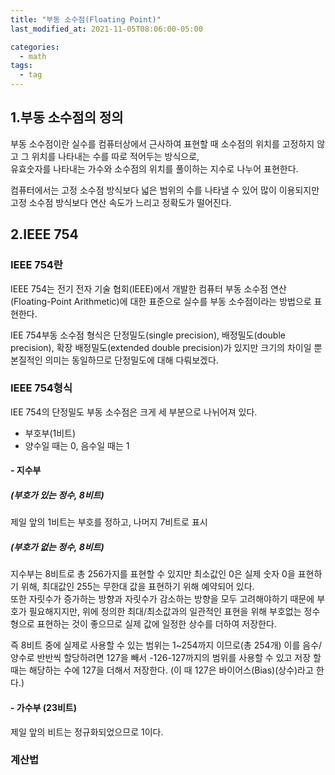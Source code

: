 ```yaml
---
title: "부동 소수점(Floating Point)"
last_modified_at: 2021-11-05T08:06:00-05:00

categories:
  - math
tags:
  - tag
---
```


## 1.부동 소수점의 정의

부동 소수점이란 실수를 컴퓨터상에서 근사하여 표현할 때 소수점의 위치를 고정하지 않고 그 위치를 나타내는 수를 따로 적어두는 방식으로,  
유효숫자를 나타내는 가수와 소수점의 위치를 풀이하는 지수로 나누어 표현한다.

컴퓨터에서는 고정 소수점 방식보다 넓은 범위의 수를 나타낼 수 있어 많이 이용되지만 고정 소수점 방식보다 연산 속도가 느리고 정확도가 떨어진다.

## 2.IEEE 754

### IEEE 754란
IEEE 754는 전기 전자 기술 협회(IEEE)에서 개발한 컴퓨터 부동 소수점 연산(Floating-Point Arithmetic)에 대한 표준으로
실수를 부동 소수점이라는 방법으로 표현한다.

IEE 754부동 소수점 형식은 단정밀도(single precision), 배정밀도(double precision), 확장 배정밀도(extended double precision)가 있지만 크기의 차이일 뿐 본질적인 의미는 동일하므로 단정밀도에 대해 다뤄보겠다.

### IEEE 754형식
IEE 754의 단정밀도 부동 소수점은 크게 세 부분으로 나뉘어져 있다.
- 부호부(1비트)
 - 양수일 때는 0, 음수일 때는 1
#### - 지수부
##### (부호가 있는 정수, 8비트)
제일 앞의 1비트는 부호를 정하고, 나머지 7비트로 표시
##### (부호가 없는 정수, 8비트)
  지수부는 8비트로 총 256가지를 표현할 수 있지만 최소값인 0은 실제 숫자 0을 표현하기 위해, 최대값인 255는 무한대 값을 표현하기 위해 예약되어 있다.   
또한 자릿수가 증가하는 방향과 자릿수가 감소하는 방향을 모두 고려해야하기 때문에 부호가 필요해지지만, 위에 정의한 최대/최소값과의 일관적인 표현을 위해
부호없는 정수형으로 표현하는 것이 좋으므로 실제 값에 일정한 상수를 더하여 저장한다.

즉 8비트 중에 실제로 사용할 수 있는 범위는 1~254까지 이므로(총 254개) 이를 음수/양수로 반반씩 할당하려면 127을 빼서 -126-127까지의 범위를 사용할 수 있고
저장 할 때는 해당하는 수에 127을 더해서 저장한다. (이 때 127은 바이어스(Bias)(상수)라고 한다.)
#### - 가수부 (23비트)
제일 앞의 비트는 정규화되었으므로 1이다.

### 계산법

